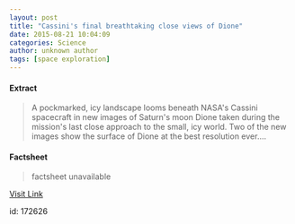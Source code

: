 ```yaml
---
layout: post
title: "Cassini's final breathtaking close views of Dione"
date: 2015-08-21 10:04:09
categories: Science
author: unknown author
tags: [space exploration]
---
```



#### Extract
>A pockmarked, icy landscape looms beneath NASA's Cassini spacecraft in new images of Saturn's moon Dione taken during the mission's last close approach to the small, icy world. Two of the new images show the surface of Dione at the best resolution ever....

#### Factsheet
>factsheet unavailable

[Visit Link](http://phys.org/news/2015-08-cassini-breathtaking-views-dione.html)

id:  172626


